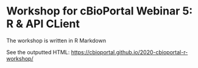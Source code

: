 # Workshop for cBioPortal Webinar 5: R & API CLient
The workshop is written in R Markdown

See the outputted HTML:
https://cbioportal.github.io/2020-cbioportal-r-workshop/
